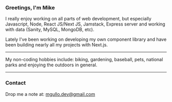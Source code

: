 ### Greetings, I'm Mike

I really enjoy working on all parts of web development, but especially Javascript, Node, React JS/Next JS, Jamstack, Express server and working with data (Sanity, MySQL, MongoDB, etc).

Lately I've been working on developing my own component library and have been building nearly all my projects with Next.js.

---

My non-coding hobbies include: biking, gardening, baseball, pets, national parks and enjoying the outdoors in general.

---

### Contact

Drop me a note at: <mgullo.dev@gmail.com>
